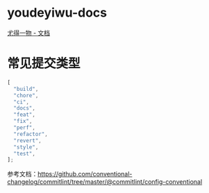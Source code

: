 # youdeyiwu-docs

[尤得一物 - 文档](https://youdeyiwu-docs.vercel.app)

# 常见提交类型

```js
[
  "build",
  "chore",
  "ci",
  "docs",
  "feat",
  "fix",
  "perf",
  "refactor",
  "revert",
  "style",
  "test",
];
```

参考文档：https://github.com/conventional-changelog/commitlint/tree/master/@commitlint/config-conventional
